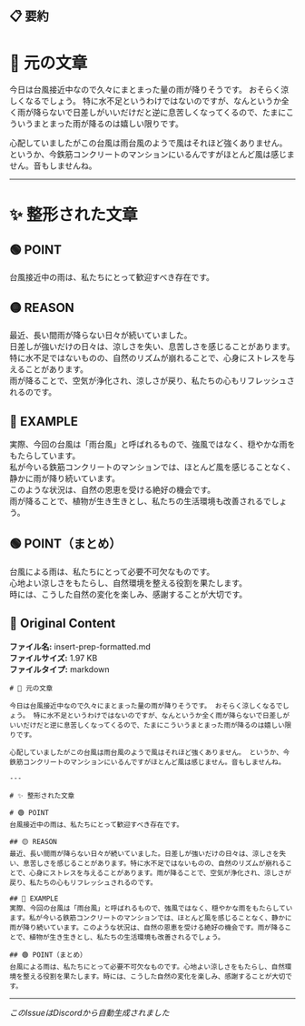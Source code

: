 ## 📋 要約

# 📝 元の文章

今日は台風接近中なので久々にまとまった量の雨が降りそうです。 おそらく涼しくなるでしょう。 特に水不足というわけではないのですが、なんというか全く雨が降らないで日差しがいいだけだと逆に息苦しくなってくるので、たまにこういうまとまった雨が降るのは嬉しい限りです。

心配していましたがこの台風は雨台風のようで風はそれほど強くありません。 というか、今鉄筋コンクリートのマンションにいるんですがほとんど風は感じません。音もしませんね。

---

# ✨ 整形された文章

## 🟢 POINT
台風接近中の雨は、私たちにとって歓迎すべき存在です。

## 🟡 REASON
最近、長い間雨が降らない日々が続いていました。  
日差しが強いだけの日々は、涼しさを失い、息苦しさを感じることがあります。  
特に水不足ではないものの、自然のリズムが崩れることで、心身にストレスを与えることがあります。  
雨が降ることで、空気が浄化され、涼しさが戻り、私たちの心もリフレッシュされるのです。

## 🔵 EXAMPLE
実際、今回の台風は「雨台風」と呼ばれるもので、強風ではなく、穏やかな雨をもたらしています。  
私が今いる鉄筋コンクリートのマンションでは、ほとんど風を感じることなく、静かに雨が降り続いています。  
このような状況は、自然の恩恵を受ける絶好の機会です。  
雨が降ることで、植物が生き生きとし、私たちの生活環境も改善されるでしょう。

## 🟢 POINT（まとめ）
台風による雨は、私たちにとって必要不可欠なものです。  
心地よい涼しさをもたらし、自然環境を整える役割を果たします。  
時には、こうした自然の変化を楽しみ、感謝することが大切です。

## 📎 Original Content

**ファイル名:** insert-prep-formatted.md  
**ファイルサイズ:** 1.97 KB  
**ファイルタイプ:** markdown

```
# 📝 元の文章

今日は台風接近中なので久々にまとまった量の雨が降りそうです。 おそらく涼しくなるでしょう。 特に水不足というわけではないのですが、なんというか全く雨が降らないで日差しがいいだけだと逆に息苦しくなってくるので、たまにこういうまとまった雨が降るのは嬉しい限りです。

心配していましたがこの台風は雨台風のようで風はそれほど強くありません。 というか、今鉄筋コンクリートのマンションにいるんですがほとんど風は感じません。音もしませんね。

---

# ✨ 整形された文章

# 🟢 POINT
台風接近中の雨は、私たちにとって歓迎すべき存在です。

## 🟡 REASON
最近、長い間雨が降らない日々が続いていました。日差しが強いだけの日々は、涼しさを失い、息苦しさを感じることがあります。特に水不足ではないものの、自然のリズムが崩れることで、心身にストレスを与えることがあります。雨が降ることで、空気が浄化され、涼しさが戻り、私たちの心もリフレッシュされるのです。

## 🔵 EXAMPLE
実際、今回の台風は「雨台風」と呼ばれるもので、強風ではなく、穏やかな雨をもたらしています。私が今いる鉄筋コンクリートのマンションでは、ほとんど風を感じることなく、静かに雨が降り続いています。このような状況は、自然の恩恵を受ける絶好の機会です。雨が降ることで、植物が生き生きとし、私たちの生活環境も改善されるでしょう。

## 🟢 POINT（まとめ）
台風による雨は、私たちにとって必要不可欠なものです。心地よい涼しさをもたらし、自然環境を整える役割を果たします。時には、こうした自然の変化を楽しみ、感謝することが大切です。
```

---
*このIssueはDiscordから自動生成されました*